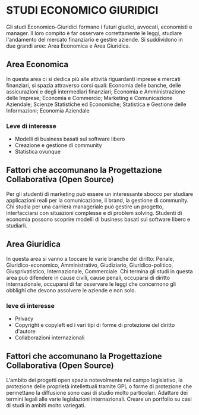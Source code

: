 # STUDI ECONOMICO GIURIDICI

Gli studi Economico-Giuridici formano i futuri giudici, avvocati, economisti e manager. 
Il loro compito è far osservare correttamente le leggi, studiare l'andamento del mercato finanziario e gestire aziende.
Si suddividono in due grandi aree: Area Economica e Area Giuridica. 

## Area Economica
In questa area ci si dedica più alle attività riguardanti imprese e mercati finanziari, si spazia attraverso corsi quali: Economia delle banche, delle assicurazioni e degli intermediari finanziari; Economia e Amministrazione delle Imprese; Economia e Commercio; Marketing e Comunicazione Aziendale; Scienze Statistiche ed Economiche; Statistica e Gestione delle Informazioni; Economia Aziendale 

### Leve di interesse
- Modelli di business basati sul software libero
- Creazione e gestione di community
- Statistica ovunque

## Fattori che accomunano la Progettazione Collaborativa (Open Source)
Per gli studenti di marketing può essere un interessante sbocco per studiare applicazioni reali per la comunicazione, il brand, la gestione di community. 
Chi studia per una carriera manageriale può gestire un progetto, interfacciarsi con situazioni complesse e di problem solving.
Studenti di economia possono scoprire modelli di business basati sul software libero e studiarli.

## Area Giuridica
In questa area si vanno a toccare le varie branche del diritto: Penale, Giuridico-economico, Amministrativo, Giudiziario, Giuridico-politico, Giusprivatistico, Internazionale, Commerciale.
Chi termina gli studi in questa area può difendere in cause civili, cause penali, occuparsi di diritto internazionale, occuparsi di far osservare le leggi che concernono gli obblighi che devono assolvere le aziende e non solo.
 
### leve di interesse
 - Privacy
 - Copyright e copyleft ed i vari tipi di forme di protezione del diritto d'autore
 - Collaborazioni internazionali

## Fattori che accomunano la Progettazione Collaborativa (Open Source)
L'ambito dei progetti open spazia notevolmente nel campo legislativo, la protezione delle proprietà intellettuali tramite GPL o forme di protezione che permettano la diffusione sono casi di studio molto particolari.
Adattare dei termini legali alle varie legislazioni internazionali.
Creare un portfolio su casi di studi in ambiti molto variegati.
